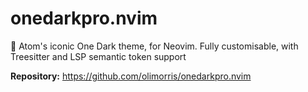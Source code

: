 # onedarkpro.nvim

🎨 Atom's iconic One Dark theme, for Neovim. Fully customisable, with Treesitter and LSP semantic token support

**Repository:** <https://github.com/olimorris/onedarkpro.nvim>
